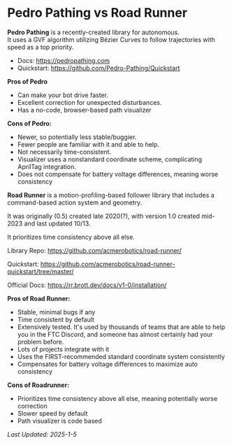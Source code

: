 # Pedro Pathing vs Road Runner

**Pedro Pathing** is a recently-created library for autonomous.  
It uses a GVF algorithm utilizing Bézier Curves to follow trajectories with speed as a top priority.  

- Docs: https://pedropathing.com
- Quickstart: https://github.com/Pedro-Pathing/Quickstart

**Pros of Pedro** 
- Can make your bot drive faster.  
- Excellent correction for unexpected disturbances.
- Has a no-code, browser-based path visualizer

**Cons of Pedro:**

- Newer, so potentially less stable/buggier.
- Fewer people are familiar with it and able to help.
- Not necessarily time-consistent.
- Visualizer uses a nonstandard coordinate scheme, complicating AprilTag integration.
- Does not compensate for battery voltage differences, meaning worse consistency

**Road Runner** is a motion-profiling-based follower library
that includes a command-based action system and geometry. 

It was originally (0.5) created late 2020(?),
with version 1.0 created mid-2023 and last updated 10/13.

It prioritizes time consistency above all else.

Library Repo: <https://github.com/acmerobotics/road-runner/>

Quickstart: <https://github.com/acmerobotics/road-runner-quickstart/tree/master/>

Official Docs: <https://rr.brott.dev/docs/v1-0/installation/>


**Pros of Road Runner:**

- Stable, minimal bugs if any
- Time consistent by default
- Extensively tested. It's used by thousands of teams that are able to help you in the FTC Discord, 
and someone has almost certainly had your problem before.
- Lots of projects integrate with it
- Uses the FIRST-recommended standard coordinate system consistently
- Compensates for battery voltage differences to maximize auto consistency

**Cons of Roadrunner:**

- Prioritizes time consistency above all else, meaning potentially worse correction
- Slower speed by default
- Path visualizer is code based


*Last Updated: 2025-1-5*